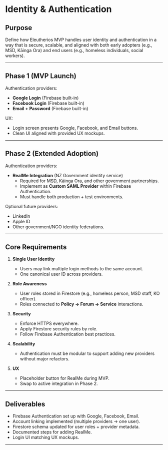 # Identity & Authentication

## Purpose
Define how Eleutherios MVP handles user identity and authentication in a way that is secure, scalable, and aligned with both early adopters (e.g., MSD, Kāinga Ora) and end users (e.g., homeless individuals, social workers).

---

## Phase 1 (MVP Launch)
Authentication providers:
- **Google Login** (Firebase built-in)
- **Facebook Login** (Firebase built-in)
- **Email + Password** (Firebase built-in)

UX:
- Login screen presents Google, Facebook, and Email buttons.
- Clean UI aligned with provided UX mockups.

---

## Phase 2 (Extended Adoption)
Authentication providers:
- **RealMe Integration** (NZ Government identity service)  
  - Required for MSD, Kāinga Ora, and other government partnerships.  
  - Implement as **Custom SAML Provider** within Firebase Authentication.  
  - Must handle both production + test environments.  

Optional future providers:
- LinkedIn
- Apple ID
- Other government/NGO identity federations.

---

## Core Requirements
1. **Single User Identity**
   - Users may link multiple login methods to the same account.
   - One canonical user ID across providers.

2. **Role Awareness**
   - User roles stored in Firestore (e.g., homeless person, MSD staff, KO officer).
   - Roles connected to **Policy → Forum → Service** interactions.

3. **Security**
   - Enforce HTTPS everywhere.
   - Apply Firestore security rules by role.
   - Follow Firebase Authentication best practices.

4. **Scalability**
   - Authentication must be modular to support adding new providers without major refactors.

5. **UX**
   - Placeholder button for RealMe during MVP.  
   - Swap to active integration in Phase 2.

---

## Deliverables
- Firebase Authentication set up with Google, Facebook, Email.  
- Account linking implemented (multiple providers → one user).  
- Firestore schema updated for user roles + provider metadata.  
- Documented steps for adding RealMe.  
- Login UI matching UX mockups.  

---
